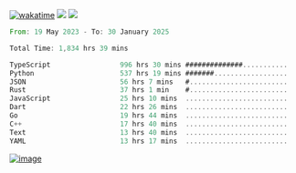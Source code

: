[![wakatime](https://wakatime.com/badge/user/00eead22-fb14-4dd0-ab8a-3625cafbd50d.svg)](https://wakatime.com/@00eead22-fb14-4dd0-ab8a-3625cafbd50d)
![](https://komarev.com/ghpvc/?username=flatypus)
![](https://pixel.flatypus.me/flatypus?type=tracker)
<!--START_SECTION:waka-->

```rust
From: 19 May 2023 - To: 30 January 2025

Total Time: 1,834 hrs 39 mins

TypeScript                 996 hrs 30 mins ##############...........   54.07 %
Python                     537 hrs 19 mins #######..................   29.15 %
JSON                       56 hrs 7 mins   #........................   03.05 %
Rust                       37 hrs 1 min    #........................   02.01 %
JavaScript                 25 hrs 10 mins  .........................   01.37 %
Dart                       22 hrs 26 mins  .........................   01.22 %
Go                         19 hrs 44 mins  .........................   01.07 %
C++                        17 hrs 40 mins  .........................   00.96 %
Text                       13 hrs 40 mins  .........................   00.74 %
YAML                       13 hrs 17 mins  .........................   00.72 %
```

<!--END_SECTION:waka-->
[<img alt="image" src="https://github.com/flatypus/flatypus/assets/68029599/0a302dc1-501c-43a0-ae8d-37ec4817f3bd">](https://flatypus.me)

